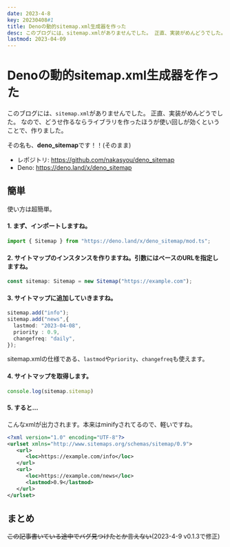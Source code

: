 ```yaml
---
date: 2023-4-8
key: 20230408#1
title: Denoの動的sitemap.xml生成器を作った
desc: このブログには、sitemap.xmlがありませんでした。 正直、実装がめんどうでした。 なので、どうせ作るならライブラリを作ったほうが使い回しが効くということで、作りました。
lastmod: 2023-04-09
---
```

# Denoの動的sitemap.xml生成器を作った
このブログには、`sitemap.xml`がありませんでした。
正直、実装がめんどうでした。
なので、どうせ作るならライブラリを作ったほうが使い回しが効くということで、作りました。

その名も、<b>deno_sitemap</b>です！！(そのまま)
- レポジトリ: https://github.com/nakasyou/deno_sitemap 
- Deno: https://deno.land/x/deno_sitemap
## 簡単
使い方は超簡単。
#### 1. まず、インポートしますね。
```ts
import { Sitemap } from "https://deno.land/x/deno_sitemap/mod.ts";
```
#### 2. サイトマップのインスタンスを作りますね。引数にはベースのURLを指定しますね。
```ts
const sitemap: Sitemap = new Sitemap("https://example.com");
```
#### 3. サイトマップに追加していきますね。
```ts
sitemap.add("info");
sitemap.add("news",{
  lastmod: "2023-04-08",
  priority : 0.9,
  changefreq: "daily",
});
```
sitemap.xmlの仕様である、`lastmod`や`priority`、`changefreq`も使えます。
#### 4. サイトマップを取得します。
```ts
console.log(sitemap.sitemap)
```
#### 5. すると...
こんなxmlが出力されます。本来はminifyされてるので、軽いですね。
```xml
<?xml version="1.0" encoding="UTF-8"?>
<urlset xmlns="http://www.sitemaps.org/schemas/sitemap/0.9">
   <url>
      <loc>https://example.com/info</loc>
   </url>
   <url>
      <loc>https://example.com/news</loc>
      <lastmod>0.9</lastmod>
   </url>
</urlset>
```
## まとめ
~~この記事書いている途中でバグ見つけたとか言えない~~(2023-4-9 v0.1.3で修正)

